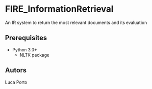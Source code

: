 # FIRE_InformationRetrieval
An IR system to return the most relevant documents and its evaluation

## Prerequisites 
 - Python 3.0+
    - NLTK package
  
## Autors
Luca Porto

